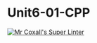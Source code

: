 # Unit6-01-CPP
[![Mr Coxall's Super Linter](https://github.com/ICS3U-Programming-JosephK/Unit6-01-CPP/workflows/Mr%20Coxall's%20Super%20Linter/badge.svg)](https://github.com/ICS3U-Programming-JosephK/Unit6-01-CPP/actions/)
